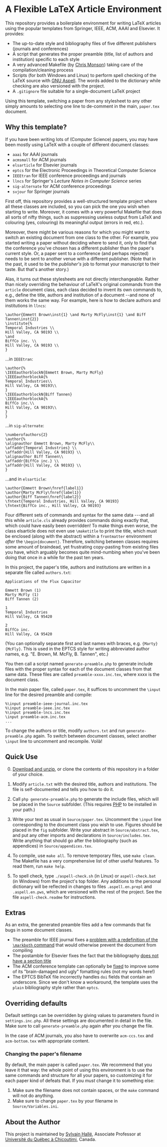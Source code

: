 A Flexible LaTeX Article Environment
====================================

This repository provides a boilerplate environment for writing LaTeX
articles using the popular templates from Springer, IEEE, ACM, AAAI and
Elsevier. It provides:

- The up-to-date style and bibliography files of five different publishers
  (journals and conferences)
- A script that generates the proper preamble (title, list of authors and
  institution) specific to each style
- A very advanced Makefile (by [Chris
  Monson](https://github.com/shiblon/latex-makefile)) taking care of the
  compilation/cleaning process
- Scripts (for both Windows and Linux) to perform spell checking of the
  LaTeX source with [GNU Aspell](http://aspell.net). The words added to the
  dictionary while checking are also versioned with the project.
- A `.gitignore` file suitable for a single-document LaTeX project

Using this template, switching a paper from any stylesheet to any other
simply amounts to selecting one line to de-comment in the main, `paper.tex`
document.

Why this template?
------------------

If you have been writing lots of (Computer Science) papers, you may have
been mostly using LaTeX with a couple of different document classes:

- `aaai` for AAAI journals
- `acmsmall` for ACM journals
- `elsarticle` for Elsevier journals
- `eptcs` for the Electronic Proceedings in Theoretical Computer Science
- `IEEEtran` for IEEE conference proceedings and journals
- `llncs` for Springer's *Lecture Notes in Computer Science* series
- `sig-alternate` for ACM conference proceedings
- `svjour` for Springer journals

First off, this repository provides a well-structured template project where
all these classes are included, so you can pick the one you wish when
starting to write. Moreover, it comes with a very powerful Makefile that
does all sorts of nifty things, such as suppressing useless output from
LaTeX and colouring (yes, colouring) its meaningful output (errors in red,
etc.).

Moreover, there might be various reasons for which you might want to switch
an existing document from one class to the other. For example, you started
writing a paper without deciding where to send it, only to find that the
conference you've chosen has a different publisher than the paper's current
style. Or, a paper sent to a conference (and perhaps rejected) needs to be
sent to another venue with a different publisher. (Note that in the past,
it used to be the *publisher's* job to format your manuscript to their
taste. But that's another story.)

Alas, it turns out these stylesheets are not directly interchangeable.
Rather than nicely overriding the behaviour of LaTeX's original commands
from the `article` document class, each class decided to invent its own
commands to, e.g., define the title, authors and institution of a document
--and none of them works the same way. For example, here is how to declare
authors and institutions in `llncs`:

    \author{Emmett Brown\inst{1} \and Marty McFly\inst{1} \and Biff Tannen\inst{2}}
    \institute{%
    Temporal Industries \\
    Hill Valley, CA 90193 \\
    \and
    BiffCo inc. \\
    Hill Valley, CA 90193 \\
    }

...in `IEEEtran`:

    \author{%
    \IEEEauthorblockN{Emmett Brown, Marty McFly}
    \IEEEauthorblockA{%
    Temporal Industries\\
    Hill Valley, CA 90193\\
    }
    \IEEEauthorblockN{Biff Tannen}
    \IEEEauthorblockA{%
    BiffCo inc.\\
    Hill Valley, CA 90193\\
    }
    }

...in `sig-alternate`:

    \numberofauthors{2}
    \author{%
    \alignauthor Emmett Brown, Marty McFly\\
    \affaddr{Temporal Industries} \\
    \affaddr{Hill Valley, CA 90193} \\
    \alignauthor Biff Tannen\\
    \affaddr{BiffCo inc.} \\
    \affaddr{Hill Valley, CA 90193} \\
    }

...and in `elsarticle`:

    \author{Emmett Brown\fnref{label1}}
    \author{Marty McFly\fnref{label1}}
    \author{Biff Tannen\fnref{label2}}
    \fntext{Temporal Industries, Hill Valley, CA 90193}
    \fntext{BiffCo inc., Hill Valley, CA 90193}

Four different sets of commands and syntax for the same data ---and all this
while `article.cls` already provides commands doing exactly that, which
could have easily been overridden! To make things even worse, the class
elsarticle does not even use `\maketitle` to print the title, which must be
enclosed (along with the abstract) within a `frontmatter` environment *after*
the `\begin{document}`. Therefore, switching between classes
requires some amount of braindead, yet frustrating copy-pasting from
existing files you have, which arguably becomes quite mind-numbing when
you've been doing that once in a while for the past ten years.

In this project, the paper's title, authors and institutions are written in
a separate file called `authors.txt`:

    Applications of the Flux Capacitor
    
    Emmett Brown (1)
    Marty McFly (1)
    Biff Tannen (2)
    
    1
    Temporal Industries
    Hill Valley, CA 95420
    
    2
    BiffCo inc.
    Hill Valley, CA 95420

(You can optionally separate first and last names with braces, e.g.
`{Marty} {McFly}`. This is used in the EPTCS style for writing
abbreviated author names, e.g. "E. Brown, M. McFly, B. Tannen", etc.)

You then call a script named `generate-preamble.php` to generate include
files with the proper syntax for each of the document classes from that
same data. These files are called `preamble-xxxx.inc.tex`, where xxxx is
the document class.

In the main paper file, called `paper.tex`, it suffices to uncomment the
`\input` line for the desired preamble and compile:

    %\input preamble-ieee-journal.inc.tex
    %\input preamble-ieee.inc.tex
    %\input preamble-lncs.inc.tex
    \input preamble-acm.inc.tex
    ...

To change the authors or title, modify `authors.txt` and run
`generate-preamble.php` again. To switch between document classes, select
another `\input` line to uncomment and recompile. Voilà!

Quick Use
---------

0. [Download and unzip](https://github.com/sylvainhalle/PaperShell/releases/latest),
   or clone the contents of this repository in a folder of your choice.

1. Modify `article.txt` with the desired title, authors and institutions.
   The file is self-documented and tells you how to do it.

2. Call `php generate-preamble.php` to generate the include files, which
   will be placed in the `Source` subfolder. (This requires
   [PHP](http://php.net/) to be installed in your path.)

3. Write your text as usual in `Source/paper.tex`. Uncomment the `\input`
   line corresponding to the document class you wish to use. Figures should
   be placed in the `fig` subfolder. Write your abstract in
   `Source/abstract.tex`, and put any other imports and declarations in
   `Source/includes.tex`. Write anything that should go after the
   bibliography (such as appendices) in `Source/appendices.tex`.

4. To compile, use `make all`. To remove temporary files, use `make clean`.
   The Makefile has a very comprehensive list of other useful features. To
   read them, run `make help`.

5. To spell check, type `./aspell-check.sh` (in Linux) or `aspell-check.bat`
   (in Windows) from the project's top folder. Any additions to the
   personal dictionary will be reflected in changes to files
   `.aspell.en.prepl` and `.aspell.en.pws`, which are versioned with the
   rest of the project. See the file `aspell-check.readme` for instructions.

Extras
------

As an extra, the generated preamble files add a few commands that fix bugs
in some document classes.

- The preamble for IEEE journal fixes a [problem with a redefinition of the
  `\markboth` command](http://tex.stackexchange.com/a/88864) that would
  otherwise prevent the document from compiling
- The postamble for Elsevier fixes the fact that the bibliography [does not have a section
  title](http://tex.stackexchange.com/questions/188625/no-references-title-using-elsevier-document-class)
- The ACM conference template can optionally be
  [fixed](http://jeffe.cs.illinois.edu/pubs/tex/fixacm.sty) to improve some
  of its "brain-damaged and ugly" fomatting rules (not my words here!)
- The EPTCS BibTeX file incorrectly handles `doi` fields that contain an underscore.
  Since we don't know a workaround, the template uses the `plain` bibliography
  style rather than `eptcs`.


Overriding defaults
-------------------

Default settings can be overridden by giving values to parameters found
in `settings.inc.php`. All these settings are documented in detail in the
file. Make sure to call `generate-preamble.php` again after you change the
file.

In the case of ACM journals, you also have to overwrite `acm-ccs.tex` and
`acm-bottom.tex` with appropriate content.

### Changing the paper's filename

By default, the main paper is called `paper.tex`. We recommend that you leave
it that way: the whole point of using this environment is to use the same
commands and structure for all your papers, so customizing it for each paper
kind of defeats that. If you *must* change it to something else:

1. Make sure the filename does not contain spaces, or the `make` command
   will not do anything.
2. Make sure to change `paper.tex` by your filename in
   `Source/Variables.ini`.

About the Author
----------------

This project is maintained by [Sylvain Hallé](http://leduotang.ca/sylvain),
Associate Professor at [Université du Québec à
Chicoutimi](http://www.uqac.ca), Canada.
